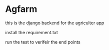 # Agfarm
 this is the django backend for the agriculter app 


 install the requirement.txt

 run the test to verifeir the end points